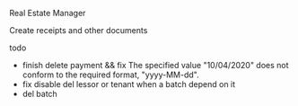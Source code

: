 Real Estate Manager

Create receipts and other documents

todo

- finish delete payment && fix The specified value "10/04/2020" does not conform to the required format, "yyyy-MM-dd".
- fix disable del lessor or tenant when a batch depend on it
- del batch
